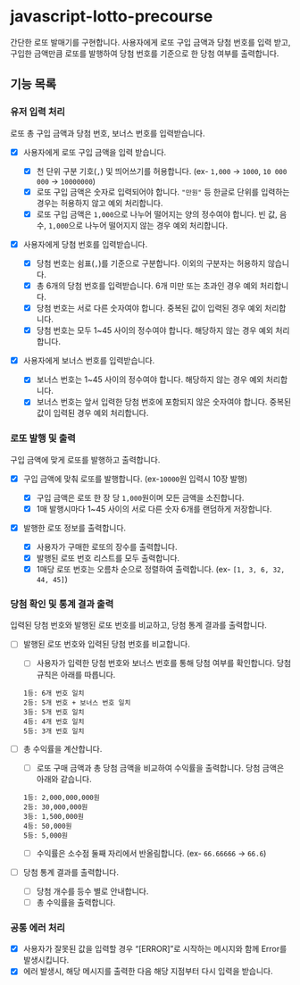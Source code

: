 # javascript-lotto-precourse

간단한 로또 발매기를 구현합니다.
사용자에게 로또 구입 금액과 당첨 번호를 입력 받고, 구입한 금액만큼 로또를 발행하여 당첨 번호를 기준으로 한 당첨 여부를 출력합니다.

## 기능 목록

### 유저 입력 처리

로또 총 구입 금액과 당첨 번호, 보너스 번호를 입력받습니다.

- [x] 사용자에게 로또 구입 금액을 입력 받습니다.

  - [x] 천 단위 구분 기호(`,`) 및 띄어쓰기를 허용합니다. (ex- `1,000` -> `1000`, `10 000 000` -> `10000000`)
  - [x] 로또 구입 금액은 숫자로 입력되어야 합니다. `"만원"` 등 한글로 단위를 입력하는 경우는 허용하지 않고 예외 처리합니다.
  - [x] 로또 구입 금액은 `1,000`으로 나누어 떨어지는 양의 정수여야 합니다. 빈 값, 음수, `1,000`으로 나누어 떨어지지 않는 경우 예외 처리합니다.

- [x] 사용자에게 당첨 번호를 입력받습니다.

  - [x] 당첨 번호는 쉼표(`,`)를 기준으로 구분합니다. 이외의 구분자는 허용하지 않습니다.
  - [x] 총 6개의 당첨 번호를 입력받습니다. 6개 미만 또는 초과인 경우 예외 처리합니다.
  - [x] 당첨 번호는 서로 다른 숫자여야 합니다. 중복된 값이 입력된 경우 예외 처리합니다.
  - [x] 당첨 번호는 모두 1~45 사이의 정수여야 합니다. 해당하지 않는 경우 예외 처리합니다.

- [x] 사용자에게 보너스 번호를 입력받습니다.

  - [x] 보너스 번호는 1~45 사이의 정수여야 합니다. 해당하지 않는 경우 예외 처리합니다.
  - [x] 보너스 번호는 앞서 입력한 당첨 번호에 포함되지 않은 숫자여야 합니다. 중복된 값이 입력된 경우 예외 처리합니다.

### 로또 발행 및 출력

구입 금액에 맞게 로또를 발행하고 출력합니다.

- [x] 구입 금액에 맞춰 로또를 발행합니다. (ex-`10000`원 입력시 10장 발행)

  - [x] 구입 금액은 로또 한 장 당 `1,000`원이며 모든 금액을 소진합니다.
  - [x] 1매 발행시마다 1~45 사이의 서로 다른 숫자 6개를 랜덤하게 저장합니다.

- [x] 발행한 로또 정보를 출력합니다.

  - [x] 사용자가 구매한 로또의 장수를 출력합니다.
  - [x] 발행된 로또 번호 리스트를 모두 출력합니다.
  - [x] 1매당 로또 번호는 오름차 순으로 정렬하여 출력합니다. (ex- `[1, 3, 6, 32, 44, 45]`)

### 당첨 확인 및 통계 결과 출력

입력된 당첨 번호와 발행된 로또 번호를 비교하고, 당첨 통계 결과를 출력합니다.

- [ ] 발행된 로또 번호와 입력된 당첨 번호를 비교합니다.

  - [ ] 사용자가 입력한 당첨 번호와 보너스 번호를 통해 당첨 여부를 확인합니다. 당첨 규칙은 아래를 따릅니다.

  ```
  1등: 6개 번호 일치
  2등: 5개 번호 + 보너스 번호 일치
  3등: 5개 번호 일치
  4등: 4개 번호 일치
  5등: 3개 번호 일치
  ```

- [ ] 총 수익률을 계산합니다.

  - [ ] 로또 구매 금액과 총 당첨 금액을 비교하여 수익률을 출력합니다. 당첨 금액은 아래와 같습니다.

  ```
  1등: 2,000,000,000원
  2등: 30,000,000원
  3등: 1,500,000원
  4등: 50,000원
  5등: 5,000원
  ```

  - [ ] 수익률은 소수점 둘째 자리에서 반올림합니다. (ex- `66.66666` -> `66.6`)

- [ ] 당첨 통계 결과를 출력합니다.

  - [ ] 당첨 개수를 등수 별로 안내합니다.
  - [ ] 총 수익률을 출력합니다.

### 공통 에러 처리

- [x] 사용자가 잘못된 값을 입력할 경우 “[ERROR]”로 시작하는 메시지와 함께 Error를 발생시킵니다.
- [x] 에러 발생시, 해당 메시지를 출력한 다음 해당 지점부터 다시 입력을 받습니다.

